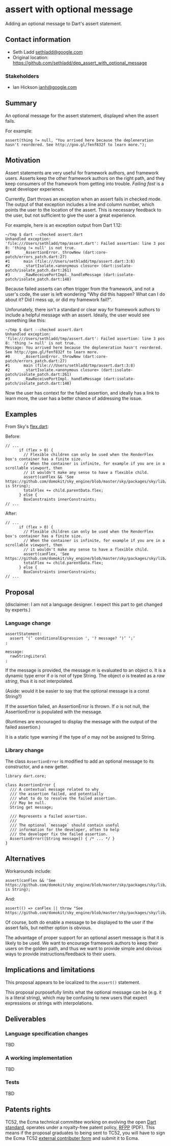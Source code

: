 # assert with optional message

Adding an optional message to Dart's assert statement.

## Contact information

* Seth Ladd <sethladd@google.com>
* Original location: https://github.com/sethladd/dep_assert_with_optional_message

### Stakeholders

* Ian Hickson <ianh@google.com>

## Summary

An optional message for the assert statement, displayed when the assert fails.

For example:

`assert(thing != null, "You arrived here because the depleneration hasn't reordered. See http://goo.gl/fenf832f to learn more.");`

## Motivation

Assert statements are very useful for framework authors, and framework users.
Asserts keep the other framework authors on the right path, and they keep consumers of
the framework from getting into trouble. _Failing fast_ is a great developer experience.

Currently, Dart throws an exception when an assert fails in checked mode. The output of that exception
includes a line and column number, which points the user to the location of the assert.
This is necessary feedback to the user, but not sufficient to give the user a great experience.

For example, here is an exception output from Dart 1.12:

```
~/tmp $ dart --checked assert.dart 
Unhandled exception:
'file:///Users/sethladd/tmp/assert.dart': Failed assertion: line 3 pos 8: 'thing != null' is not true.
#0      _AssertionError._throwNew (dart:core-patch/errors_patch.dart:27)
#1      main (file:///Users/sethladd/tmp/assert.dart:3:8)
#2      _startIsolate.<anonymous closure> (dart:isolate-patch/isolate_patch.dart:261)
#3      _RawReceivePortImpl._handleMessage (dart:isolate-patch/isolate_patch.dart:148)
```

Because failed asserts can often trigger from the framework, and not a user's code,
the user is left wondering "Why did this happen? What can I do about it? Did I mess
up, or did my framework fail?".

Unforunately, there isn't a standard or clear way for framework authors to include
a helpful message with an assert. Ideally, the user would see something like this:

```
~/tmp $ dart --checked assert.dart 
Unhandled exception:
'file:///Users/sethladd/tmp/assert.dart': Failed assertion: line 3 pos 8: 'thing != null' is not true.
Message: You arrived here because the depleneration hasn't reordered. See http://goo.gl/fenf832f to learn more.
#0      _AssertionError._throwNew (dart:core-patch/errors_patch.dart:27)
#1      main (file:///Users/sethladd/tmp/assert.dart:3:8)
#2      _startIsolate.<anonymous closure> (dart:isolate-patch/isolate_patch.dart:261)
#3      _RawReceivePortImpl._handleMessage (dart:isolate-patch/isolate_patch.dart:148)
```

Now the user has context for the failed assertion, and ideally has a link to learn more,
the user has a better chance of addressing the issue.

## Examples

From Sky's [flex.dart](https://github.com/domokit/sky_engine/blob/8b88916443a29d0fa4bdb8264ee6db583b534504/sky/packages/sky/lib/rendering/flex.dart):

Before:

```
// ...
      if (flex > 0) {
        // Flexible children can only be used when the RenderFlex box's container has a finite size.
        // When the container is infinite, for example if you are in a scrollable viewport, then 
        // it wouldn't make any sense to have a flexible child.
        assert(canFlex && 'See https://github.com/domokit/sky_engine/blob/master/sky/packages/sky/lib/widgets/flex.md' is String);
        totalFlex += child.parentData.flex;
      } else {
        BoxConstraints innerConstraints;
// ...
```

After:

```
// ...
      if (flex > 0) {
        // Flexible children can only be used when the RenderFlex box's container has a finite size.
        // When the container is infinite, for example if you are in a scrollable viewport, then 
        // it wouldn't make any sense to have a flexible child.
        assert(canFlex, 'See https://github.com/domokit/sky_engine/blob/master/sky/packages/sky/lib/widgets/flex.md');
        totalFlex += child.parentData.flex;
      } else {
        BoxConstraints innerConstraints;
// ...
```

## Proposal

(disclaimer: I am not a language designer. I expect this part to get changed by experts.)

### Language change

```
assertStatement:
  assert ‘(’ conditionalExpression ', '? message? ‘)’ ‘;’
;

message:
  rawStringLiteral
;
```

If the message is provided, the message _m_ is evaluated to an object o.
It is a dynamic type error if _o_ is not of type String.
The object _o_ is treated as a _raw string_, thus it is not interpolated.

(Aside: would it be easier to say that the optional message is
a const String?)

If the assertion failed, an AssertionError is thrown. If
_o_ is not null, the AssertionError is populated with the message.

(Runtimes are encouraged to display the message with the output of
the failed assertion.)

It is a static type warning if the type of _o_ may not be assigned to String.

### Library change

The class `AssertionError` is modified to add an optional message to its constructor,
and a new getter.

```
library dart.core;

class AssertionError {
  /// A contextual message related to why
  /// the assertion failed, and potentially
  /// what to do to resolve the failed assertion.
  /// May be null.
  String get message;
  
  /// Represents a failed assertion.
  ///
  /// The optional `message` should contain useful
  /// information for the developer, often to help
  /// the developer fix the failed assertion.
  AssertionError([String message]) { /* ... */ }
}
```

## Alternatives

Workarounds include:

```
assert(canFlex && 'See https://github.com/domokit/sky_engine/blob/master/sky/packages/sky/lib/widgets/flex.md' is String);
```

And:

```
assert(() => canFlex || throw "See https://github.com/domokit/sky_engine/blob/master/sky/packages/sky/lib/widgets/flex.md");
```

Of course, both do enable a message to be displayed to the user if the assert fails, but neither option is obvious.

The advantage of proper support for an optional assert message is that it is likely to be used. We want to encourage framework authors to keep their users on the golden path, and thus we want to provide simple and obvious ways to provide instructions/feedback to their users.

## Implications and limitations

This proposal appears to be localized to the `assert()` statement.

This proposal purposefully limits what the optional message can be (e.g. it is a literal string),
which may be confusing to new users that expect expressions or strings with interpolations.

## Deliverables

### Language specification changes

TBD

### A working implementation

TBD

### Tests

TBD

## Patents rights

TC52, the Ecma technical committee working on evolving the open [Dart standard][], operates under a royalty-free patent policy, [RFPP][] (PDF). This means if the proposal graduates to being sent to TC52, you will have to sign the Ecma TC52 [external contributer form][] and submit it to Ecma.

[tex]: http://www.latex-project.org/
[language spec]: https://www.dartlang.org/docs/spec/
[dart standard]: http://www.ecma-international.org/publications/standards/Ecma-408.htm
[rfpp]: http://www.ecma-international.org/memento/TC52%20policy/Ecma%20Experimental%20TC52%20Royalty-Free%20Patent%20Policy.pdf
[external contributer form]: http://www.ecma-international.org/memento/TC52%20policy/Contribution%20form%20to%20TC52%20Royalty%20Free%20Task%20Group%20as%20a%20non-member.pdf
